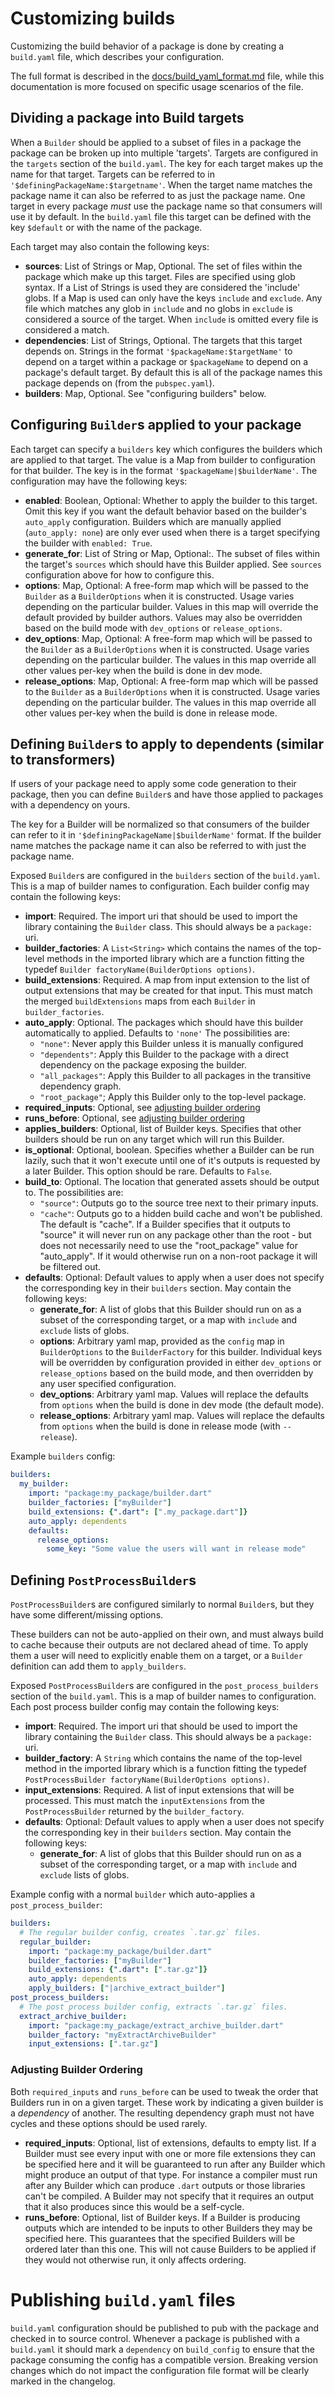 # Customizing builds

Customizing the build behavior of a package is done  by creating a `build.yaml`
file, which describes your configuration.

The full format is described in the
[docs/build_yaml_format.md](../docs/build_yaml_format.md) file, while this
documentation is more focused on specific usage scenarios of the file.

## Dividing a package into Build targets

When a `Builder` should be applied to a subset of files in a package the package
can be broken up into multiple 'targets'. Targets are configured in the
`targets` section of the `build.yaml`. The key for each target makes up the name
for that target. Targets can be referred to in
`'$definingPackageName:$targetname'`. When the target name matches the package
name it can also be referred to as just the package name. One target in every
package _must_ use the package name so that consumers will use it by default.
In the `build.yaml` file this target can be defined with the key `$default` or
with the name of the package.

Each target may also contain the following keys:

- **sources**: List of Strings or Map, Optional. The set of files within the
  package which make up this target. Files are specified using glob syntax. If a
  List of Strings is used they are considered the 'include' globs. If a Map is
  used can only have the keys `include` and `exclude`. Any file which matches
  any glob in `include` and no globs in `exclude` is considered a source of the
  target. When `include` is omitted every file is considered a match.
- **dependencies**: List of Strings, Optional. The targets that this target
  depends on. Strings in the format `'$packageName:$targetName'` to depend on a
  target within a package or `$packageName` to depend on a package's default
  target. By default this is all of the package names this package depends on
  (from the `pubspec.yaml`).
- **builders**: Map, Optional. See "configuring builders" below.

## Configuring `Builder`s applied to your package
Each target can specify a `builders` key which configures the builders which are
applied to that target. The value is a Map from builder to configuration for
that builder. The key is in the format `'$packageName|$builderName'`. The
configuration may have the following keys:

- **enabled**: Boolean, Optional: Whether to apply the builder to this target.
  Omit this key if you want the default behavior based on the builder's
  `auto_apply` configuration. Builders which are manually applied
  (`auto_apply: none`) are only ever used when there is a target specifying the
  builder with `enabled: True`.
- **generate_for**: List of String or Map, Optional:. The subset of files within
  the target's `sources` which should have this Builder applied. See `sources`
  configuration above for how to configure this.
- **options**: Map, Optional: A free-form map which will be passed to the
  `Builder` as a `BuilderOptions` when it is constructed. Usage varies depending
  on the particular builder. Values in this map will override the default
  provided by builder authors. Values may also be overridden based on the build
  mode with `dev_options` or `release_options`.
- **dev_options**: Map, Optional: A free-form map which will be passed to the
  `Builder` as a `BuilderOptions` when it is constructed. Usage varies depending
  on the particular builder. The values in this map override all other values
  per-key when the build is done in dev mode.
- **release_options**: Map, Optional: A free-form map which will be passed to
  the `Builder` as a `BuilderOptions` when it is constructed. Usage varies
  depending on the particular builder. The values in this map override all other
  values per-key when the build is done in release mode.

## Defining `Builder`s to apply to dependents (similar to transformers)

If users of your package need to apply some code generation to their package,
then you can define `Builder`s and have those applied to packages with a
dependency on yours.

The key for a Builder will be normalized so that consumers of the builder can
refer to it in `'$definingPackageName|$builderName'` format. If the builder name
matches the package name it can also be referred to with just the package name.

Exposed `Builder`s are configured in the `builders` section of the `build.yaml`.
This is a map of builder names to configuration. Each builder config may contain
the following keys:

- **import**: Required. The import uri that should be used to import the library
  containing the `Builder` class. This should always be a `package:` uri.
- **builder_factories**: A `List<String>` which contains the names of the
  top-level methods in the imported library which are a function fitting the
  typedef `Builder factoryName(BuilderOptions options)`.
- **build_extensions**: Required. A map from input extension to the list of
  output extensions that may be created for that input. This must match the
  merged `buildExtensions` maps from each `Builder` in `builder_factories`.
- **auto_apply**: Optional. The packages which should have this builder
  automatically to applied. Defaults to `'none'` The possibilities are:
  - `"none"`: Never apply this Builder unless it is manually configured
  - `"dependents"`: Apply this Builder to the package with a direct dependency
    on the package exposing the builder.
  - `"all_packages"`: Apply this Builder to all packages in the transitive
    dependency graph.
  - `"root_package"`; Apply this Builder only to the top-level package.
- **required_inputs**: Optional, see [adjusting builder ordering][]
- **runs_before**: Optional, see [adjusting builder ordering][]
- **applies_builders**: Optional, list of Builder keys. Specifies that other
  builders should be run on any target which will run this Builder.
- **is_optional**: Optional, boolean. Specifies whether a Builder can be run
  lazily, such that it won't execute until one of it's outputs is requested by a
  later Builder. This option should be rare. Defaults to `False`.
- **build_to**: Optional. The location that generated assets should be output
  to. The possibilities are:
  - `"source"`: Outputs go to the source tree next to their primary inputs.
  - `"cache"`: Outputs go to a hidden build cache and won't be published.
  The default is "cache". If a Builder specifies that it outputs to "source" it
  will never run on any package other than the root - but does not necessarily
  need to use the "root_package" value for "auto_apply". If it would otherwise
  run on a non-root package it will be filtered out.
- **defaults**: Optional: Default values to apply when a user does not specify
  the corresponding key in their `builders` section. May contain the following
  keys:
  - **generate_for**: A list of globs that this Builder should run on as a
    subset of the corresponding target, or a map with `include` and `exclude`
    lists of globs.
  - **options**: Arbitrary yaml map, provided as the `config` map in
    `BuilderOptions` to the `BuilderFactory` for this builder. Individual keys
    will be overridden by configuration provided in either `dev_options` or
    `release_options` based on the build mode, and then overridden by any user
    specified configuration.
  - **dev_options**: Arbitrary yaml map. Values will replace the defaults from
    `options` when the build is done in dev mode (the default mode).
  - **release_options**: Arbitrary yaml map. Values will replace the defaults
    from `options` when the build is done in release mode (with `--release`).

Example `builders` config:

```yaml
builders:
  my_builder:
    import: "package:my_package/builder.dart"
    builder_factories: ["myBuilder"]
    build_extensions: {".dart": [".my_package.dart"]}
    auto_apply: dependents
    defaults:
      release_options:
        some_key: "Some value the users will want in release mode"
```

## Defining `PostProcessBuilder`s

`PostProcessBuilder`s are configured similarly to normal `Builder`s, but they
have some different/missing options.

These builders can not be auto-applied on their own, and must always build to
cache because their outputs are not declared ahead of time. To apply them a
user will need to explicitly enable them on a target, or a `Builder` definition
can add them to `apply_builders`.

Exposed `PostProcessBuilder`s are configured in the `post_process_builders`
section of the  `build.yaml`. This is a map of builder names to configuration.
Each post process builder config may contain the following keys:

- **import**: Required. The import uri that should be used to import the library
  containing the `Builder` class. This should always be a `package:` uri.
- **builder_factory**: A `String` which contains the name of the top-level
  method in the imported library which is a function fitting the
  typedef `PostProcessBuilder factoryName(BuilderOptions options)`.
- **input_extensions**: Required. A list of input extensions that will be
  processed. This must match the `inputExtensions` from the `PostProcessBuilder`
  returned by the `builder_factory`.
- **defaults**: Optional: Default values to apply when a user does not specify
  the corresponding key in their `builders` section. May contain the following
  keys:
  - **generate_for**: A list of globs that this Builder should run on as a
    subset of the corresponding target, or a map with `include` and `exclude`
    lists of globs.

Example config with a normal `builder` which auto-applies a
`post_process_builder`:

```yaml
builders:
  # The regular builder config, creates `.tar.gz` files.
  regular_builder:
    import: "package:my_package/builder.dart"
    builder_factories: ["myBuilder"]
    build_extensions: {".dart": [".tar.gz"]}
    auto_apply: dependents
    apply_builders: ["|archive_extract_builder"]
post_process_builders:
  # The post process builder config, extracts `.tar.gz` files.
  extract_archive_builder:
    import: "package:my_package/extract_archive_builder.dart"
    builder_factory: "myExtractArchiveBuilder"
    input_extensions: [".tar.gz"]
```

[adjusting builder ordering]: #adjusting-builder-ordering

### Adjusting Builder Ordering

Both `required_inputs` and `runs_before` can be used to tweak the order that
Builders run in on a given target. These work by indicating a given builder is a
_dependency_ of another. The resulting dependency graph must not have cycles and
these options should be used rarely.

- **required_inputs**: Optional, list of extensions, defaults to empty list. If
  a Builder must see every input with one or more file extensions they can be
  specified here and it will be guaranteed to run after any Builder which might
  produce an output of that type. For instance a compiler must run after any
  Builder which can produce `.dart` outputs or those libraries can't be
  compiled. A Builder may not specify that it requires an output that it also
  produces since this would be a self-cycle.
- **runs_before**: Optional, list of Builder keys. If a Builder is producing
  outputs which are intended to be inputs to other Builders they may be
  specified here. This guarantees that the specified Builders will be ordered
  later than this one. This will not cause Builders to be applied if they would
  not otherwise run, it only affects ordering.

# Publishing `build.yaml` files

`build.yaml` configuration should be published to pub with the package and
checked in to source control. Whenever a package is published with a
`build.yaml` it should mark a `dependency` on `build_config` to ensure that
the package consuming the config has a compatible version. Breaking version
changes which do not impact the configuration file format will be clearly marked
in the changelog.
